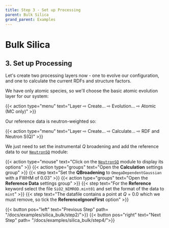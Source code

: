 ```yaml
---
title: Step 3 - Set up Processing
parent: Bulk Silica
grand_parent: Examples
---
```

# Bulk Silica

## 3. Set up Processing

Let's create two processing layers now - one to evolve our configuration, and one to calculate the current RDFs and structure factors.

We have only atomic species, so we'll choose the basic atomic evolution layer for our system:

{{< action type="menu" text="Layer &#8680; Create... &#8680; Evolution... &#8680; Atomic (MC only)" >}}

Our reference data is neutron-weighted so:

{{< action type="menu" text="Layer &#8680; Create... &#8680; Calculate... &#8680; RDF and Neutron S(Q)" >}}

We just need to set the instrumental _Q_ broadening and add the reference data to our [`NeutronSQ`](../../userguide/modules/neutronsq) module:

{{< action type="mouse" text="Click on the [`NeutronSQ`](../../userguide/modules/neutronsq) module to display its options" >}}
{{< action type="groups" text="Open the **Calculation** settings group" >}}
{{< step text="Set the **QBroadening** to `OmegaDependentGaussian` with a FWHM of 0.03" >}}
{{< action type="groups" text="Open the **Reference Data** settings group" >}}
{{< step text="For the **Reference** keyword select the file `SiO2_NIMROD.mint01` and set the format of the data to `mint`" >}}
{{< step text="The datafile contains a point at _Q_ = 0.0 which we must remove, so tick the **ReferenceIgnoreFirst** option" >}}


{{< button pos="left" text="Previous Step" path= "/docs/examples/silica_bulk/step2/">}}
{{< button pos="right" text="Next Step" path= "/docs/examples/silica_bulk/step4/">}}
